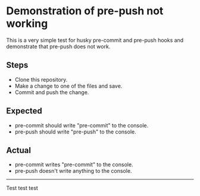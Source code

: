 # Demonstration of pre-push not working

This is a very simple test for husky pre-commit and pre-push hooks and demonstrate that pre-push does not work.

## Steps

- Clone this repository.
- Make a change to one of the files and save.
- Commit and push the change.

## Expected

- pre-commit should write "pre-commit" to the console.
- pre-push should write "pre-push" to the console.

## Actual

- pre-commit writes "pre-commit" to the console.
- pre-push doesn't write anything to the console.

---

Test test test
